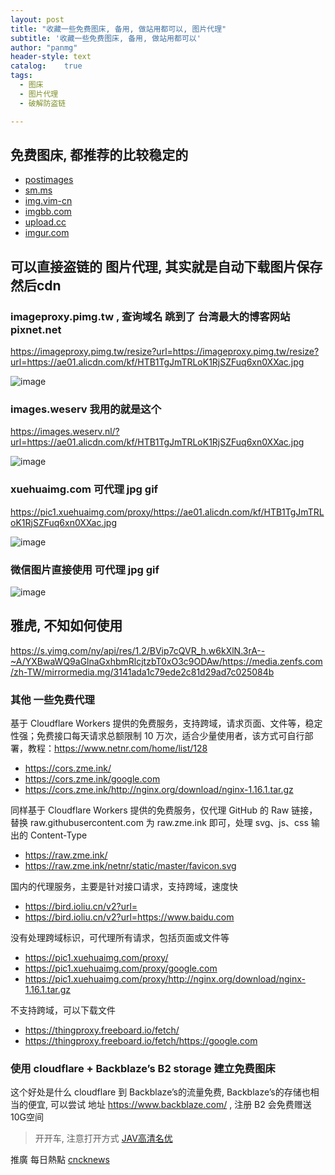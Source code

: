 ```yaml
---
layout: post
title: "收藏一些免费图床, 备用, 做站用都可以, 图片代理"
subtitle: '收藏一些免费图床, 备用, 做站用都可以'
author: "panmg"
header-style: text
catalog:    true
tags:
  - 图床 
  - 图片代理
  - 破解防盗链

---
```



## 免费图床, 都推荐的比较稳定的

*   [postimages](https://search.cocook.cn/redirect?url=https://postimages.org/)
*   [sm.ms](https://search.cocook.cn/redirect?url=https://sm.ms/)
*   [img.vim-cn](https://search.cocook.cn/redirect?url=https://img.vim-cn.com/)
*   [imgbb.com](https://search.cocook.cn/redirect?url=https://imgbb.com/)
*   [upload.cc](https://search.cocook.cn/redirect?url=https://upload.cc/)
*   [imgur.com](https://search.cocook.cn/redirect?url=https://imgur.com/)



## 可以直接盗链的 图片代理, 其实就是自动下载图片保存然后cdn 


### imageproxy.pimg.tw , 查询域名 跳到了 台湾最大的博客网站 pixnet.net

https://imageproxy.pimg.tw/resize?url=https://imageproxy.pimg.tw/resize?url=https://ae01.alicdn.com/kf/HTB1TgJmTRLoK1RjSZFuq6xn0XXac.jpg

![image](https://imageproxy.pimg.tw/resize?url=https://imageproxy.pimg.tw/resize?url=https://ae01.alicdn.com/kf/HTB1TgJmTRLoK1RjSZFuq6xn0XXac.jpg)

### images.weserv 我用的就是这个

https://images.weserv.nl/?url=https://ae01.alicdn.com/kf/HTB1TgJmTRLoK1RjSZFuq6xn0XXac.jpg

![image](https://images.weserv.nl/?url=https://ae01.alicdn.com/kf/HTB1TgJmTRLoK1RjSZFuq6xn0XXac.jpg)
	
### xuehuaimg.com 可代理 jpg gif

https://pic1.xuehuaimg.com/proxy/https://ae01.alicdn.com/kf/HTB1TgJmTRLoK1RjSZFuq6xn0XXac.jpg
	
![image](https://pic1.xuehuaimg.com/proxy/https://ae01.alicdn.com/kf/HTB1TgJmTRLoK1RjSZFuq6xn0XXac.jpg)

### 微信图片直接使用 可代理 jpg gif
![image](https://img04.sogoucdn.com/net/a/04/link?appid=100520029&url=https://mmbiz.qpic.cn/mmbiz/u5hKgdOp7icTq5CrCico1ILNdNSr0u4PUHh4wcH8ycukTaO4yEZiadHqNEpficwZ1c1VS0wXOlKIkHHSPC5D3ad5iaw/640?wx_fmt=other)


## 雅虎, 不知如何使用
https://s.yimg.com/ny/api/res/1.2/BVip7cQVR_h.w6kXlN.3rA--~A/YXBwaWQ9aGlnaGxhbmRlcjtzbT0xO3c9ODAw/https://media.zenfs.com/zh-TW/mirrormedia.mg/3141ada1c79ede2c81d29ad7c025084b

###   其他 一些免费代理

基于 Cloudflare Workers 提供的免费服务，支持跨域，请求页面、文件等，稳定性强；免费接口每天请求总额限制 10 万次，适合少量使用者，该方式可自行部署，教程：https://www.netnr.com/home/list/128

* https://cors.zme.ink/
* https://cors.zme.ink/google.com
* https://cors.zme.ink/http://nginx.org/download/nginx-1.16.1.tar.gz

同样基于 Cloudflare Workers 提供的免费服务，仅代理 GitHub 的 Raw 链接，替换 raw.githubusercontent.com 为 raw.zme.ink 即可，处理 svg、js、css 输出的 Content-Type
* https://raw.zme.ink/
* https://raw.zme.ink/netnr/static/master/favicon.svg


国内的代理服务，主要是针对接口请求，支持跨域，速度快
* https://bird.ioliu.cn/v2?url=
* https://bird.ioliu.cn/v2?url=https://www.baidu.com

没有处理跨域标识，可代理所有请求，包括页面或文件等
* https://pic1.xuehuaimg.com/proxy/
* https://pic1.xuehuaimg.com/proxy/google.com
* https://pic1.xuehuaimg.com/proxy/http://nginx.org/download/nginx-1.16.1.tar.gz


 不支持跨域，可以下载文件
* https://thingproxy.freeboard.io/fetch/
* https://thingproxy.freeboard.io/fetch/https://google.com


###  使用 cloudflare + Backblaze’s B2 storage  建立免费图床

这个好处是什么 cloudflare 到 Backblaze’s的流量免费,  Backblaze’s的存储也相当的便宜, 可以尝试
地址 https://www.backblaze.com/ , 注册 B2 会免费赠送10G空间


> 开开车, 注意打开方式 [JAV高清名优](https://www.xkspp.com)

推廣 每日熱點   [cncknews](https://www.cncknews.com/)

